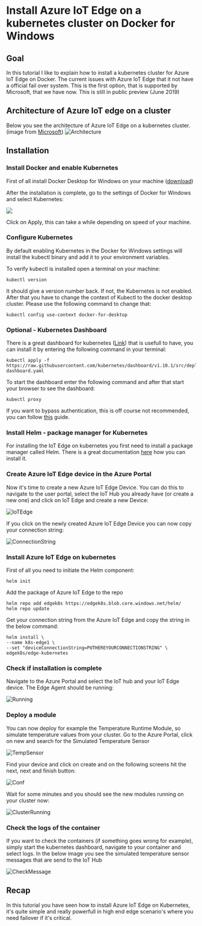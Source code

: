 # Install Azure IoT Edge on a kubernetes cluster on Docker for Windows

## Goal

In this tutorial I like to explain how to install a kubernetes cluster for Azure IoT Edge on Docker. The current issues with Azure IoT Edge that it not have a official fail over system. This is the first option, that is supported by Microsoft, that we have now. This is still in public preview (June 2019)

## Architecture of Azure IoT edge on a cluster

Below you see the architecture of Azure IoT Edge on a kubernetes cluster. (image from [Microsoft](https://docs.microsoft.com/en-us/azure/iot-edge/how-to-install-iot-edge-kubernetes))
![Architecture](https://github.com/rploeg/Azure-IoT-Edge-on-kubernetes/blob/master/k8s-arch.png)

## Installation

### Install Docker and enable Kubernetes
First of all install Docker Desktop for Windows on your machine ([download](https://docs.docker.com/docker-for-windows/install/))

After the installation is complete, go to the settings of Docker for Windows and select Kubernetes:

![](https://github.com/rploeg/Azure-IoT-Edge-on-kubernetes/blob/master/SettingKubernetesDocker.png)

Click on Apply, this can take a while depending on speed of your machine. 

### Configure Kubernetes

By default enabling Kubernetes in the Docker for Windows settings will install the kubectl binary and add it to your environment variables.

To verify kubectl is installed open a terminal on your machine:

```
kubectl version
```
It should give a version number back. If not, the Kubernetes is not enabled. After that you have to change the context of Kubectl to the docker desktop cluster. Please use the following command to change that:

```
kubectl config use-context docker-for-desktop
```

### Optional - Kubernetes Dashboard

There is a great dashboard for kubernetes ([Link](https://github.com/kubernetes/dashboard)) that is usefull to have, you can install it by entering the following command in your terminal:

```
kubectl apply -f https://raw.githubusercontent.com/kubernetes/dashboard/v1.10.1/src/deploy/recommended/kubernetes-dashboard.yaml
```

To start the dashboard enter the following command and after that start your browser to see the dashboard:

```
kubectl proxy
```
If you want to bypass authentication, this is off course not recommended, you can follow [this](https://devblogs.microsoft.com/premier-developer/bypassing-authentication-for-the-local-kubernetes-cluster-dashboard/) guide. 

### Install Helm - package manager for Kubernetes

For installing the IoT Edge on kubernetes you first need to install a package manager called Helm. There is a great documentation [here](https://helm.sh/docs/using_helm/#quickstart-guide) how you can install it. 


### Create Azure IoT Edge device in the Azure Portal

Now it's time to create a new Azure IoT Edge Device. You can do this to navigate to the user portal, select the IoT Hub you already have (or create a new one) and click on IoT Edge and create a new Device:

![IoTEdge](https://github.com/rploeg/Azure-IoT-Edge-on-kubernetes/blob/master/CreateAzureIoTEdge.png)

If you click on the newly created Azure IoT Edge Device you can now copy your connection string:

![ConnectionString](https://github.com/rploeg/Azure-IoT-Edge-on-kubernetes/blob/master/CopyConnectionString.png)

### Install Azure IoT Edge on kubernetes

First of all you need to initiate the Helm component:

```
helm init
```

Add the package of Azure IoT Edge to the repo

```
helm repo add edgek8s https://edgek8s.blob.core.windows.net/helm/
helm repo update
```

Get your connection string from the Azure IoT Edge and copy the string in the below command:

```
helm install \
--name k8s-edge1 \
--set "deviceConnectionString=PUTHEREYOURCONNECTIONSTRING" \
edgek8s/edge-kubernetes
```

### Check if installation is complete

Navigate to the Azure Portal and select the IoT hub and your IoT Edge device. The Edge Agent should be running:

![Running](https://github.com/rploeg/Azure-IoT-Edge-on-kubernetes/blob/master/runningcluster.png)


### Deploy a module
You can now deploy for example the Temperature Runtime Module, so simulate temperature values from your cluster. Go to the Azure Portal, click on new and search for the Simulated Temperature Sensor

![TempSensor](https://github.com/rploeg/Azure-IoT-Edge-on-kubernetes/blob/master/NewSimulateTempSensor.png)

Find your device and click on create and on the following screens hit the next, next and finish button:

![Conf](https://github.com/rploeg/Azure-IoT-Edge-on-kubernetes/blob/master/CreateSimulateTempSensor.png)

Wait for some minutes and you should see the new modules running on your cluster now:

![ClusterRunning](https://github.com/rploeg/Azure-IoT-Edge-on-kubernetes/blob/master/RunningModules.png)

### Check the logs of the container

If you want to check the containers (if something goes wrong for example), simply start the kubernetes dashboard, navigate to your container and select logs. In the below image you see the simulated temperature sensor messages that are send to the IoT Hub

![CheckMessage](https://github.com/rploeg/Azure-IoT-Edge-on-kubernetes/blob/master/CheckMessagesSend.png)

## Recap

In this tutorial you have seen how to install Azure IoT Edge on Kubernetes, it's quite simple and really powerfull in high end edge scenario's where you need failover if it's critical.
